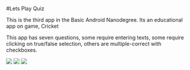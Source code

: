 #Lets Play Quiz

This is the third app in the Basic Android Nanodegree. Its an educational app on game, Cricket

This app has seven questions, some require entering texts, some require clicking on true/false selection, others are multiple-correct with checkboxes.

![](https://github.com/puneetchugh/BasicAndroidNanodegree/blob/master/images/Screenshot_20160626-233303.png)
![](https://github.com/puneetchugh/BasicAndroidNanodegree/blob/master/images/Submit.jpg)
![](https://github.com/puneetchugh/BasicAndroidNanodegree/blob/master/images/Result.jpg)
